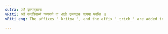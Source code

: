 ```yaml
---
sutra: अर्हे कृत्यतृचश्च
vRtti: अर्हे कर्त्तरिवाच्ये गम्यमाने वा धातोः कृत्यतृचः प्रत्यया भवन्ति ॥
vRtti_eng: The affixes '_kritya_', and the affix '_trich_' are added to a root, when fitness as regards the agent is implied, as well as the affix '_lin_').

---
```

